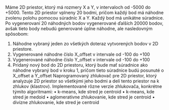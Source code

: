 Máme 2D priestor, ktorý má rozmery X a Y, v intervaloch od -5000 do +5000. Tento 2D priestor vplneny 20 bodmi, pričom každý bod má náhodne zvolenu polohu pomocou súradníc X a Y. Každý bod má unikátne súradnice.
Po vygenerovaní 20 náhodných bodov vygenerované ďalších 20000 bodov, avšak tieto body nebudú generované úplne náhodne, ale nasledovným spôsobom:
1.	Náhodne vybraný jeden zo všetkých doteraz vytvorených bodov v 2D priestore.
2.	Vygenerované náhodne číslo X_offset v intervale od -100 do +100
3.	Vygenerované náhodne číslo Y_offset v intervale od -100 do +100
4.	Pridaný nový bod do 2D priestoru, ktorý bude mať súradnice ako náhodne vybraný bod v kroku 1, pričom tieto súradnice budú posunuté o X_offset a Y_offset
Naprogramovaný zhlukovač pre 2D priestor, ktorý analyzuje 2D priestor so všetkými jeho bodmi a delí tento priestor na k zhlukov (klastrov). Implementované rôzne verzie zhlukovača, konkrétne týmito algoritmami:
•	k-means, kde stred je centroid
•	k-means, kde stred je medoid
•	aglomeratívne zhlukovanie, kde stred je centroid
•	divízne zhlukovanie, kde stred je centroid
